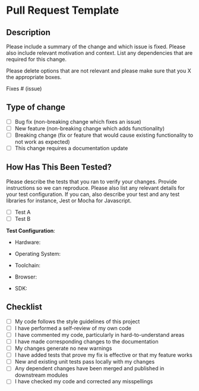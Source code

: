 # Pull Request Template

## Description

Please include a summary of the change and which issue is fixed. Please also include relevant motivation and context. List any dependencies that are required for this change.

Please delete options that are not relevant and please make sure that you X the appropriate boxes.

Fixes # (issue)

## Type of change

- [ ] Bug fix (non-breaking change which fixes an issue)
- [ ] New feature (non-breaking change which adds functionality)
- [ ] Breaking change (fix or feature that would cause existing functionality to not work as expected)
- [ ] This change requires a documentation update

## How Has This Been Tested?

Please describe the tests that you ran to verify your changes. Provide instructions so we can reproduce. Please also list any relevant details for your test configuration.  If you can, also describe your test and any test libraries for instance, Jest or Mocha for Javascript.

- [ ] Test A
- [ ] Test B

**Test Configuration**:

- Hardware:

- Operating System:

- Toolchain:

- Browser:

- SDK:

## Checklist

- [ ] My code follows the style guidelines of this project
- [ ] I have performed a self-review of my own code
- [ ] I have commented my code, particularly in hard-to-understand areas
- [ ] I have made corresponding changes to the documentation
- [ ] My changes generate no new warnings
- [ ] I have added tests that prove my fix is effective or that my feature works
- [ ] New and existing unit tests pass locally with my changes
- [ ] Any dependent changes have been merged and published in downstream modules
- [ ] I have checked my code and corrected any misspellings
